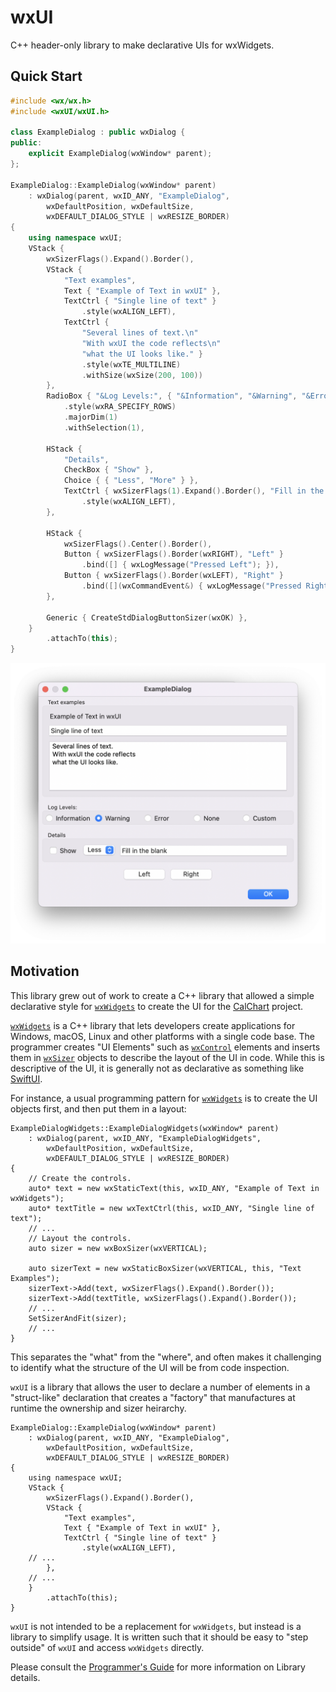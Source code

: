 # wxUI
C++ header-only library to make declarative UIs for wxWidgets.

## Quick Start

```cpp
#include <wx/wx.h>
#include <wxUI/wxUI.h>

class ExampleDialog : public wxDialog {
public:
    explicit ExampleDialog(wxWindow* parent);
};

ExampleDialog::ExampleDialog(wxWindow* parent)
    : wxDialog(parent, wxID_ANY, "ExampleDialog",
        wxDefaultPosition, wxDefaultSize,
        wxDEFAULT_DIALOG_STYLE | wxRESIZE_BORDER)
{
    using namespace wxUI;
    VStack {
        wxSizerFlags().Expand().Border(),
        VStack {
            "Text examples",
            Text { "Example of Text in wxUI" },
            TextCtrl { "Single line of text" }
                .style(wxALIGN_LEFT),
            TextCtrl {
                "Several lines of text.\n"
                "With wxUI the code reflects\n"
                "what the UI looks like." }
                .style(wxTE_MULTILINE)
                .withSize(wxSize(200, 100))
        },
        RadioBox { "&Log Levels:", { "&Information", "&Warning", "&Error", "&None", "&Custom" } }
            .style(wxRA_SPECIFY_ROWS)
            .majorDim(1)
            .withSelection(1),

        HStack {
            "Details",
            CheckBox { "Show" },
            Choice { { "Less", "More" } },
            TextCtrl { wxSizerFlags(1).Expand().Border(), "Fill in the blank" }
                .style(wxALIGN_LEFT),
        },

        HStack {
            wxSizerFlags().Center().Border(),
            Button { wxSizerFlags().Border(wxRIGHT), "Left" }
                .bind([] { wxLogMessage("Pressed Left"); }),
            Button { wxSizerFlags().Border(wxLEFT), "Right" }
                .bind([](wxCommandEvent&) { wxLogMessage("Pressed Right"); }),
        },

        Generic { CreateStdDialogButtonSizer(wxOK) },
    }
        .attachTo(this);
}
```
<img src="docs/images/ExampleDialog.png"/>



## Motivation
This library grew out of work to create a C++ library that allowed a simple declarative style for [`wxWidgets`](https://www.wxwidgets.org) to create the UI for the [CalChart](https://github.com/calband/calchart) project.  

[`wxWidgets`](https://www.wxwidgets.org) is a C++ library that lets developers create applications for Windows, macOS, Linux and other platforms with a single code base.  The programmer creates "UI Elements" such as [`wxControl`](https://docs.wxwidgets.org/3.2/classwx_control.html) elements and inserts them in [`wxSizer`](https://docs.wxwidgets.org/3.2/classwx_sizer.html) objects to describe the layout of the UI in code.  While this is descriptive of the UI, it is generally not as declarative as something like [SwiftUI](https://developer.apple.com/xcode/swiftui/).

For instance, a usual programming pattern for [`wxWidgets`](https://www.wxwidgets.org) is to create the UI objects first, and then put them in a layout: 

```
ExampleDialogWidgets::ExampleDialogWidgets(wxWindow* parent)
    : wxDialog(parent, wxID_ANY, "ExampleDialogWidgets",
        wxDefaultPosition, wxDefaultSize,
        wxDEFAULT_DIALOG_STYLE | wxRESIZE_BORDER)
{
    // Create the controls.
    auto* text = new wxStaticText(this, wxID_ANY, "Example of Text in wxWidgets");
    auto* textTitle = new wxTextCtrl(this, wxID_ANY, "Single line of text");
    // ...
    // Layout the controls.
    auto sizer = new wxBoxSizer(wxVERTICAL);

    auto sizerText = new wxStaticBoxSizer(wxVERTICAL, this, "Text Examples");
    sizerText->Add(text, wxSizerFlags().Expand().Border());
    sizerText->Add(textTitle, wxSizerFlags().Expand().Border());
    // ...
    SetSizerAndFit(sizer);
    // ...
}
```

This separates the "what" from the "where", and often makes it challenging to identify what the structure of the UI will be from code inspection.

`wxUI` is a library that allows the user to declare a number of elements in a "struct-like" declaration that creates a "factory" that manufactures at runtime the ownership and sizer heirarchy.


```
ExampleDialog::ExampleDialog(wxWindow* parent)
    : wxDialog(parent, wxID_ANY, "ExampleDialog",
        wxDefaultPosition, wxDefaultSize,
        wxDEFAULT_DIALOG_STYLE | wxRESIZE_BORDER)
{
    using namespace wxUI;
    VStack {
        wxSizerFlags().Expand().Border(),
        VStack {
            "Text examples",
            Text { "Example of Text in wxUI" },
            TextCtrl { "Single line of text" }
                .style(wxALIGN_LEFT),
    // ...
        },
    // ...
    }
        .attachTo(this);
}
```

`wxUI` is not intended to be a replacement for `wxWidgets`, but instead is a library to simplify usage.  It is written such that it should be easy to "step outside" of `wxUI` and access `wxWidgets` directly.

Please consult the [Programmer's Guide](docs/ProgrammersGuide.md) for more information on Library details.
